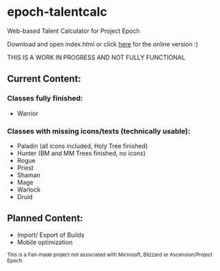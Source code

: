 # epoch-talentcalc
Web-based Talent Calculator for Project Epoch

Download and open index.html or click <a href="https://preddath.github.io/epoch-talentcalc">here</a> for the online version :)

THIS IS A WORK IN PROGRESS AND NOT FULLY FUNCTIONAL

## Current Content:
### Classes fully finished:
- Warrior

### Classes with missing icons/texts (technically usable):
- Paladin (all icons included, Holy Tree finished)
- Hunter (BM and MM Trees finished, no icons)
- Rogue
- Priest
- Shaman
- Mage
- Warlock
- Druid

    
## Planned Content:
- Import/ Export of Builds
- Mobile optimization

<small>This is a Fan-made project not associated with Microsoft, Blizzard or Ascension/Project Epoch.</small>
